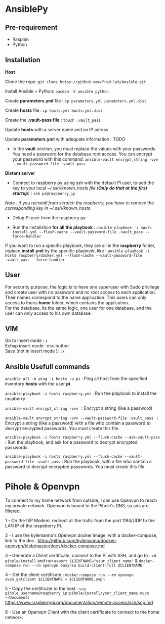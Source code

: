 # AnsiblePy

## Pre-requirement
- Raspian
- Python

## Installation
**Host**  

Clone the repo: ```git clone https://github.com/fred-lab/Ansible.git```  

Install Ansible + Python: ```pacman -S ansible python```

Create **parameters.yml** file : ```cp parameters.yml parameters.yml.dist```  

Create **hosts** file : ```cp hosts.yml hosts.yml.dist```  

Create the **.vault-pass file** : ```touch .vault_pass```  

Update **hosts** with a server name and an IP adress  

Update **parameters.yml** with adequate information :
*TODO*

- In the **vault** section, you must replace the values with your passwords. You need a password for the database root access. You can encrypt your password with this command:
```ansible-vault encrypt_string -vvv --vault-password-file .vault_pass ```  

**Distant server**
- Connect to raspberry py using ssh with the default Pi user, to add the key to your local *~/.ssh/known_hosts file* (***Only do that at the first startup***) : ```ssh pi@raspberry_ip```  

*Note : if you reinstall from scratch the raspberry, you have to remove the corresponding key in ~/.ssh/known_hosts*

- Delog Pi user from the raspberry py

- Run the installation **for all the playbook** : ```ansible-playbook -i hosts install.yml --flush-cache --vault-password-file .vault_pass --force-handler```  

If you want to run a specific playbook, they are all in the **raspberry** folder, replace **install.yml** by the specific playbook, like :
```ansible-playbook -i hosts raspberry/docker.yml --flush-cache --vault-password-file .vault_pass --force-handler```   

## User
For security purpose, the logic is to have one superuser with Sudo privilege and create user with no password and no root access to each application. Their names correspond to the name application. 
This users can only access to theirs **home** folder, which contains the application.  
For the database, its the same logic, one user for one database, and the user can only access to his own database. 

## VIM
Go to insert mode : ```i```  
Echap insert mode : esc button  
Save (not in insert mode ): ```:x```

## Ansible Usefull commands
```ansible all -m ping -i hosts -u pi``` : Ping all host from the specified inventory **hosts** with the user **pi**  

```ansible-playbook -i hosts raspberry.yml``` : Run the playbook to install the raspberry

```ansible-vault encrypt_string -vvv ``` : Encrypt a string (like a password)

```ansible-vault encrypt_string -vvv --vault-password-file .vault_pass ``` : Encrypt a string (like a password) with a file who contain a password to decrypt encrypted passwords. You must create this file.

```ansible-playbook -i hosts raspberry.yml --flush-cache --ask-vault-pass``` : Run the playbook, and ask for a password to decrypt encrypted passwords.

```ansible-playbook -i hosts raspberry.yml --flush-cache --vault-password-file .vault_pass``` : Run the playbook, with a file who contain a password to decrypt encrypted passwords. You must create this file.

# Pihole & Openvpn  
To connect to my home network from outside, I can use Openvpn to reach my private network. Openvpn is bound to the Pihole's DNS, so ads are filtered.  

1 - On the ISP Modem, redirect all the trafic from the port 1194/UDP to the LAN IP of the raspeberry Pi.

2 - I use the kylemanna's Openvpn docker image, with a docker-compose, link to the doc : https://github.com/kylemanna/docker-openvpn/blob/master/docs/docker-compose.md

3 - Generate a Client certificate, connect to the Pi with SSH, and go to : ```cd pihole/install``` and run ```export CLIENTNAME="your_client_name"``` & ```docker-compose run --rm openvpn easyrsa build-client-full $CLIENTNAME```

4 - Get the client certificate : ```docker-compose run --rm openvpn ovpn_getclient $CLIENTNAME > $CLIENTNAME.ovpn```  

5 - Copy the certificate to the host : ```scp pihole_username@raspberry_ip:pihole/install/your_client_name.ovpn ~/Documents```  
https://www.raspberrypi.org/documentation/remote-access/ssh/scp.md

6 - Use an Openvpn Client with the client certificate to connect to the home network. 